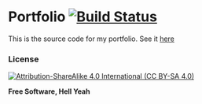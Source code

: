 # Portfolio [![Build Status](https://travis-ci.org/Empty2k12/portfolio.svg?branch=master)](https://travis-ci.org/Empty2k12/portfolio)

This is the source code for my portfolio. See it [here](https://gerogerke.de/)

### License

[![Attribution-ShareAlike 4.0 International (CC BY-SA 4.0)](https://mirrors.creativecommons.org/presskit/buttons/88x31/svg/by-sa.svg)](https://creativecommons.org/licenses/by-sa/4.0/)

**Free Software, Hell Yeah**